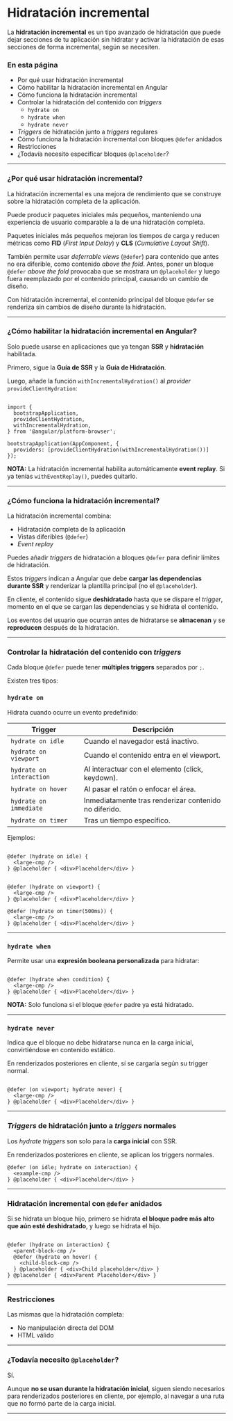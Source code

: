 # Hidratación incremental

La **hidratación incremental** es un tipo avanzado de hidratación que puede dejar secciones de tu aplicación sin hidratar y activar la hidratación de esas secciones de forma incremental, según se necesiten.

### En esta página

- Por qué usar hidratación incremental
- Cómo habilitar la hidratación incremental en Angular
- Cómo funciona la hidratación incremental
- Controlar la hidratación del contenido con *triggers*
    - `hydrate on`
    - `hydrate when`
    - `hydrate never`
- *Triggers* de hidratación junto a *triggers* regulares
- Cómo funciona la hidratación incremental con bloques `@defer` anidados
- Restricciones
- ¿Todavía necesito especificar bloques `@placeholder`?

---

### ¿Por qué usar hidratación incremental?

La hidratación incremental es una mejora de rendimiento que se construye sobre la hidratación completa de la aplicación.

Puede producir paquetes iniciales más pequeños, manteniendo una experiencia de usuario comparable a la de una hidratación completa.

Paquetes iniciales más pequeños mejoran los tiempos de carga y reducen métricas como **FID** (*First Input Delay*) y **CLS** (*Cumulative Layout Shift*).

También permite usar *deferrable views* (`@defer`) para contenido que antes no era diferible, como contenido *above the fold*. Antes, poner un bloque `@defer` *above the fold* provocaba que se mostrara un `@placeholder` y luego fuera reemplazado por el contenido principal, causando un cambio de diseño.

Con hidratación incremental, el contenido principal del bloque `@defer` se renderiza sin cambios de diseño durante la hidratación.

---

### ¿Cómo habilitar la hidratación incremental en Angular?

Solo puede usarse en aplicaciones que ya tengan **SSR** y **hidratación** habilitada.

Primero, sigue la **Guía de SSR** y la **Guía de Hidratación**.

Luego, añade la función `withIncrementalHydration()` al *provider* `provideClientHydration`:

```tsx

import {
  bootstrapApplication,
  provideClientHydration,
  withIncrementalHydration,
} from '@angular/platform-browser';

bootstrapApplication(AppComponent, {
  providers: [provideClientHydration(withIncrementalHydration())]
});

```

**NOTA:** La hidratación incremental habilita automáticamente **event replay**. Si ya tenías `withEventReplay()`, puedes quitarlo.

---

### ¿Cómo funciona la hidratación incremental?

La hidratación incremental combina:

- Hidratación completa de la aplicación
- Vistas diferibles (`@defer`)
- *Event replay*

Puedes añadir *triggers* de hidratación a bloques `@defer` para definir límites de hidratación.

Estos *triggers* indican a Angular que debe **cargar las dependencias durante SSR** y renderizar la plantilla principal (no el `@placeholder`).

En cliente, el contenido sigue **deshidratado** hasta que se dispare el *trigger*, momento en el que se cargan las dependencias y se hidrata el contenido.

Los eventos del usuario que ocurran antes de hidratarse se **almacenan** y se **reproducen** después de la hidratación.

---

### Controlar la hidratación del contenido con *triggers*

Cada bloque `@defer` puede tener **múltiples triggers** separados por `;`.

Existen tres tipos:

### `hydrate on`

Hidrata cuando ocurre un evento predefinido:

| Trigger | Descripción |
| --- | --- |
| `hydrate on idle` | Cuando el navegador está inactivo. |
| `hydrate on viewport` | Cuando el contenido entra en el viewport. |
| `hydrate on interaction` | Al interactuar con el elemento (click, keydown). |
| `hydrate on hover` | Al pasar el ratón o enfocar el área. |
| `hydrate on immediate` | Inmediatamente tras renderizar contenido no diferido. |
| `hydrate on timer` | Tras un tiempo específico. |

Ejemplos:

```tsx

@defer (hydrate on idle) {
  <large-cmp />
} @placeholder { <div>Placeholder</div> }

```

```tsx

@defer (hydrate on viewport) {
  <large-cmp />
} @placeholder { <div>Placeholder</div> }

```

```tsx
@defer (hydrate on timer(500ms)) {
  <large-cmp />
} @placeholder { <div>Placeholder</div> }

```

---

### `hydrate when`

Permite usar una **expresión booleana personalizada** para hidratar:

```tsx

@defer (hydrate when condition) {
  <large-cmp />
} @placeholder { <div>Placeholder</div> }

```

**NOTA:** Solo funciona si el bloque `@defer` padre ya está hidratado.

---

### `hydrate never`

Indica que el bloque no debe hidratarse nunca en la carga inicial, convirtiéndose en contenido estático.

En renderizados posteriores en cliente, sí se cargaría según su trigger normal.

```tsx

@defer (on viewport; hydrate never) {
  <large-cmp />
} @placeholder { <div>Placeholder</div> }

```

---

### *Triggers* de hidratación junto a *triggers* normales

Los *hydrate triggers* son solo para la **carga inicial** con SSR.

En renderizados posteriores en cliente, se aplican los triggers normales.

```tsx
@defer (on idle; hydrate on interaction) {
  <example-cmp />
} @placeholder { <div>Placeholder</div> }

```

---

### Hidratación incremental con `@defer` anidados

Si se hidrata un bloque hijo, primero se hidrata **el bloque padre más alto que aún esté deshidratado**, y luego se hidrata el hijo.

```tsx

@defer (hydrate on interaction) {
  <parent-block-cmp />
  @defer (hydrate on hover) {
    <child-block-cmp />
  } @placeholder { <div>Child placeholder</div> }
} @placeholder { <div>Parent Placeholder</div> }

```

---

### Restricciones

Las mismas que la hidratación completa:

- No manipulación directa del DOM
- HTML válido

---

### ¿Todavía necesito `@placeholder`?

Sí.

Aunque **no se usan durante la hidratación inicial**, siguen siendo necesarios para renderizados posteriores en cliente, por ejemplo, al navegar a una ruta que no formó parte de la carga inicial.

---